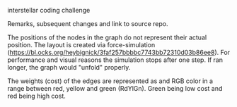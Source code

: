 interstellar coding challenge

Remarks, subsequent changes and link to source repo.

The positions of the nodes in the graph do not represent their actual position. The layout is created via force-simulation (https://bl.ocks.org/heybignick/3faf257bbbbc7743bb72310d03b86ee8). For performance and visual reasons the simulation stops after one step. If ran longer, the graph would "unfold" properly.

The weights (cost) of the edges are represented as and RGB color in a range between red, yellow and green (RdYlGn). Green being low cost and red being high cost.
